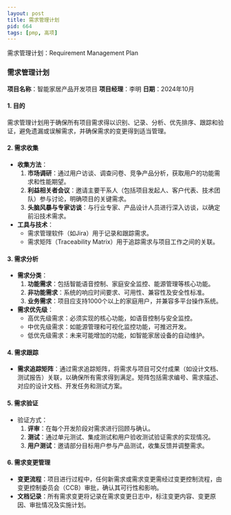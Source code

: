 ```yaml
---
layout: post
title: 需求管理计划
pid: 664
tags: [pmp, 高项]
---
```


需求管理计划：Requirement  Management Plan

### 需求管理计划

**项目名称**：智能家居产品开发项目
**项目经理**：李明
**日期**：2024年10月

#### 1. 目的

需求管理计划用于确保所有项目需求得以识别、记录、分析、优先排序、跟踪和验证，避免遗漏或误解需求，并确保需求的变更得到适当管理。

#### 2. 需求收集

- **收集方法**：
  1. **市场调研**：通过用户访谈、调查问卷、竞争产品分析，获取用户的功能需求和性能期望。
  2. **利益相关者会议**：邀请主要干系人（包括项目发起人、客户代表、技术团队）参与讨论，明确项目的关键需求。
  3. **头脑风暴与专家访谈**：与行业专家、产品设计人员进行深入访谈，以确定前沿技术需求。
- **工具与技术**：
  - 需求管理软件（如Jira）用于记录和跟踪需求。
  - 需求矩阵（Traceability Matrix）用于追踪需求与项目工作之间的关联。

#### 3. 需求分析

- **需求分类**：
  1. **功能需求**：包括智能语音控制、家庭安全监控、能源管理等核心功能。
  2. **非功能需求**：系统的响应时间要求、可用性、兼容性及安全性标准。
  3. **业务需求**：项目应支持1000个以上的家庭用户，并兼容多平台操作系统。
- **需求优先级**：
  - 高优先级需求：必须实现的核心功能，如语音控制与安全监控。
  - 中优先级需求：如能源管理和可视化监控功能，可推迟开发。
  - 低优先级需求：未来可能增加的功能，如智能家居设备的自动维护。

#### 4. 需求跟踪

- **需求追踪矩阵**：通过需求追踪矩阵，将需求与项目可交付成果（如设计文档、测试报告）关联，以确保所有需求得到满足。矩阵包括需求编号、需求描述、对应的设计文档、开发任务和测试方案。

#### 5. 需求验证

- 验证方式：
  1. **评审**：在每个开发阶段对需求进行回顾与确认。
  2. **测试**：通过单元测试、集成测试和用户验收测试验证需求的实现情况。
  3. **用户测试**：邀请部分目标用户参与产品测试，收集反馈并调整需求。

#### 6. 需求变更管理

- **变更流程**：项目进行过程中，任何新需求或需求变更需经过变更控制流程，由变更控制委员会（CCB）审批，确认其可行性和影响。
- **文档记录**：所有需求变更将记录在需求变更日志中，标注变更内容、变更原因、审批情况及实施计划。

